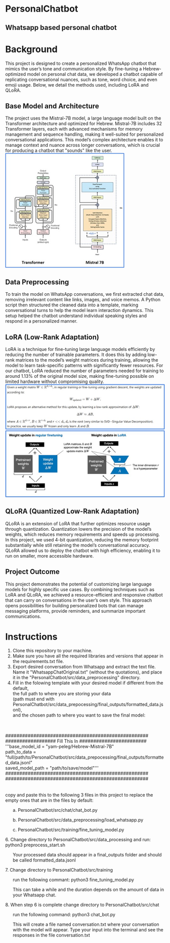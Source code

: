 # PersonalChatbot
## Whatsapp based personal chatbot

# Background
This project is designed to create a personalized WhatsApp chatbot that mimics the user’s tone and communication style. By fine-tuning a Hebrew-optimized model on personal chat data, 
we developed a chatbot capable of replicating conversational nuances, such as tone, word choice, and even emoji usage. Below, we detail the methods used, including LoRA and QLoRA.

## Base Model and Architecture
The project uses the Mistral-7B model, a large language model built on the Transformer architecture and optimized for Hebrew. Mistral-7B includes 32 Transformer layers, each with advanced mechanisms for memory management and sequence handling, 
making it well-suited for personalized conversational applications. This model’s complex architecture enables it to manage context and nuance across longer conversations, which is crucial for producing a chatbot that "sounds" like the user.
<br />
![image info](images/image1.jpg)
## Data Preprocessing
To train the model on WhatsApp conversations, we first extracted chat data, removing irrelevant content like links, images, and voice memos. A Python script then structured the cleaned data into a template, 
marking conversational turns to help the model learn interaction dynamics. This setup helped the chatbot understand individual speaking styles and respond in a personalized manner.

## LoRA (Low-Rank Adaptation)
LoRA is a technique for fine-tuning large language models efficiently by reducing the number of trainable parameters. It does this by adding low-rank matrices to the model’s weight matrices during training, 
allowing the model to learn task-specific patterns with significantly fewer resources. For our chatbot, LoRA reduced the number of parameters needed for training to around 1.13% of the original model size, 
making fine-tuning possible on limited hardware without compromising quality.
<br />
![image info](images/image2.jpg)
<br />
![image info](images/image3.jpg)
## QLoRA (Quantized Low-Rank Adaptation)
QLoRA is an extension of LoRA that further optimizes resource usage through quantization. Quantization lowers the precision of the model’s weights, which reduces memory requirements and speeds up processing. 
In this project, we used 4-bit quantization, reducing the memory footprint substantially while still retaining the model’s conversational accuracy. 
QLoRA allowed us to deploy the chatbot with high efficiency, enabling it to run on smaller, more accessible hardware.

## Project Outcome
This project demonstrates the potential of customizing large language models for highly specific use cases. By combining techniques such as LoRA and QLoRA, 
we achieved a resource-efficient and responsive chatbot that can carry on conversations in the user’s own style. 
This approach opens possibilities for building personalized bots that can manage messaging platforms, provide reminders, and summarize important communications.


# Instructions
  1. Clone this repository to your machine.
  2. Make sure you have all the required libraries and versions that appear in the requirements.txt file.
  3. Export desired conversation from Whatsapp and extract the text file. Name it "WhatsappChatOriginal.txt" (without the quotations), and place it in the "PersonalChatbot/src/data_preprocessing" directory.
  4. Fill in the folowing template with your desired model if different from the default,<br />
     the full path to where you are storing your data <br />
     (path must end with PersonalChatbot/src/data_prepocessing/final_outputs/formatted_data.jsonl),<br />
     and the chosen path to where you want to save the final model:<br />
<br />
<br />
      ###################################################<br />
      ################## Fill This In ########################<br />
      '''base_model_id = "yam-peleg/Hebrew-Mistral-7B"<br />
      path_to_data = "full/path/to/PersonalChatbot/src/data_prepocessing/final_outputs/formatted_data.jsonl"<br />
      saved_model_path = "path/to/save/model"'''<br />
      ###################################################<br />
      ###################################################<br />
<br />
<br />
     copy and paste this to the following 3 files in this project to replace the empty ones that are in the files by default:
       <ul>a. PersonalChatbot/src/chat/chat_bot.py</ul>
       <ul>b. PersonalChatbot/src/data_preprocessing/load_whatsapp.py</ul>
       <ul>c. PersonalChatbot/src/training/fine_tuning_model.py</ul>
  6. Change directory to PersonalChatbot/src/data_processing and run: python3 preprocess_start.sh
     <ul>Your processed data should appear in a final_outputs folder and should be called formatted_data.jsonl</ul>
  7. Change directory to PersonalChatbot/src/training
     <ul>run the following commant: python3 fine_tuning_model.py</ul>
     <ul>This can take a while and the duration depends on the amount of data in your Whatsapp chat.</ul>
  8. When step 6 is complete change directory to PersonalChatbot/src/chat</ul>
     <ul>run the following command: python3 chat_bot.py</ul>
     <ul>This will create a file named conversation.txt where your conversation with the model will appear. Type your input into the terminal and see the responses in the file conversation.txt</ul>
